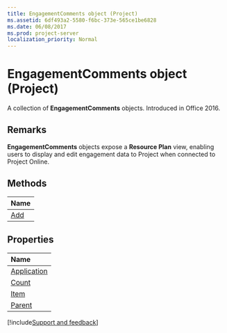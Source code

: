 ```yaml
---
title: EngagementComments object (Project)
ms.assetid: 6df493a2-5580-f6bc-373e-565ce1be6828
ms.date: 06/08/2017
ms.prod: project-server
localization_priority: Normal
---
```



# EngagementComments object (Project)

A collection of  **EngagementComments** objects. Introduced in Office 2016.
 


## Remarks

 **EngagementComments** objects expose a **Resource Plan** view, enabling users to display and edit engagement data to Project when connected to Project Online.
 

 

## Methods
<a name="methods"> </a>



|Name|
|:-----|
|[Add](Project.engagementcomments.add.md)|

## Properties
<a name="properties"> </a>



|Name|
|:-----|
|[Application](Project.engagementcomments.application.md)|
|[Count](Project.engagementcomments.count.md)|
|[Item](Project.engagementcomments.item.md)|
|[Parent](Project.engagementcomments.parent.md)|

[!include[Support and feedback](~/includes/feedback-boilerplate.md)]